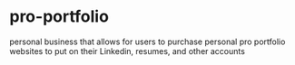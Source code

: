 # pro-portfolio
personal business that allows for users to purchase personal pro portfolio websites to put on their Linkedin, resumes, and other accounts 
